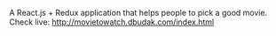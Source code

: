 A React.js + Redux application that helps people to pick a good movie.
Check live: http://movietowatch.dbudak.com/index.html